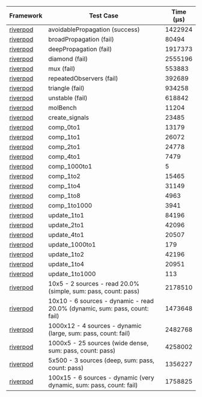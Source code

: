 | Framework | Test Case | Time (μs) |
| --- | --- | --- |
| [riverpod](https://github.com/rrousselGit/riverpod) | avoidablePropagation (success) | 1422924 |
| [riverpod](https://github.com/rrousselGit/riverpod) | broadPropagation (fail) | 80494 |
| [riverpod](https://github.com/rrousselGit/riverpod) | deepPropagation (fail) | 1917373 |
| [riverpod](https://github.com/rrousselGit/riverpod) | diamond (fail) | 2555196 |
| [riverpod](https://github.com/rrousselGit/riverpod) | mux (fail) | 553883 |
| [riverpod](https://github.com/rrousselGit/riverpod) | repeatedObservers (fail) | 392689 |
| [riverpod](https://github.com/rrousselGit/riverpod) | triangle (fail) | 934258 |
| [riverpod](https://github.com/rrousselGit/riverpod) | unstable (fail) | 618842 |
| [riverpod](https://github.com/rrousselGit/riverpod) | molBench | 11204 |
| [riverpod](https://github.com/rrousselGit/riverpod) | create_signals | 23485 |
| [riverpod](https://github.com/rrousselGit/riverpod) | comp_0to1 | 13179 |
| [riverpod](https://github.com/rrousselGit/riverpod) | comp_1to1 | 26072 |
| [riverpod](https://github.com/rrousselGit/riverpod) | comp_2to1 | 24778 |
| [riverpod](https://github.com/rrousselGit/riverpod) | comp_4to1 | 7479 |
| [riverpod](https://github.com/rrousselGit/riverpod) | comp_1000to1 | 5 |
| [riverpod](https://github.com/rrousselGit/riverpod) | comp_1to2 | 15465 |
| [riverpod](https://github.com/rrousselGit/riverpod) | comp_1to4 | 31149 |
| [riverpod](https://github.com/rrousselGit/riverpod) | comp_1to8 | 4963 |
| [riverpod](https://github.com/rrousselGit/riverpod) | comp_1to1000 | 3941 |
| [riverpod](https://github.com/rrousselGit/riverpod) | update_1to1 | 84196 |
| [riverpod](https://github.com/rrousselGit/riverpod) | update_2to1 | 42096 |
| [riverpod](https://github.com/rrousselGit/riverpod) | update_4to1 | 20507 |
| [riverpod](https://github.com/rrousselGit/riverpod) | update_1000to1 | 179 |
| [riverpod](https://github.com/rrousselGit/riverpod) | update_1to2 | 42196 |
| [riverpod](https://github.com/rrousselGit/riverpod) | update_1to4 | 20951 |
| [riverpod](https://github.com/rrousselGit/riverpod) | update_1to1000 | 113 |
| [riverpod](https://github.com/rrousselGit/riverpod) | 10x5 - 2 sources - read 20.0% (simple, sum: pass, count: pass) | 2178510 |
| [riverpod](https://github.com/rrousselGit/riverpod) | 10x10 - 6 sources - dynamic - read 20.0% (dynamic, sum: pass, count: fail) | 1473648 |
| [riverpod](https://github.com/rrousselGit/riverpod) | 1000x12 - 4 sources - dynamic (large, sum: pass, count: fail) | 2482768 |
| [riverpod](https://github.com/rrousselGit/riverpod) | 1000x5 - 25 sources (wide dense, sum: pass, count: pass) | 4258002 |
| [riverpod](https://github.com/rrousselGit/riverpod) | 5x500 - 3 sources (deep, sum: pass, count: pass) | 1356227 |
| [riverpod](https://github.com/rrousselGit/riverpod) | 100x15 - 6 sources - dynamic (very dynamic, sum: pass, count: fail) | 1758825 |
